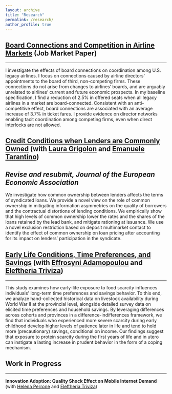 ```yaml
---
layout: archive
title: "Research"
permalink: /research/
author_profile: true
---
```


## [Board Connections and Competition in Airline Markets](/files/JMP.pdf) (Job Market Paper)

---------

<p class="text-justify">I investigate the effects of board connections on coordination among U.S. legacy airlines. I focus on connections caused by airline directors' appointments to the board of third, non-competing firms. These connections do not arise from changes to airlines’ boards, and are arguably unrelated to airlines’ current and future economic prospects. In my baseline specification, I find a reduction of 2.5% in offered seats when all legacy airlines in a market are board-connected. Consistent with an anti-competitive effect, board connections are associated with an average increase of 3.7% in ticket fares. I provide evidence on director networks enabling tacit coordination among competing firms, even when direct interlocks are not allowed. </p>


## [Credit Conditions when Lenders are Commonly Owned](/files/ColomboGrigolonTarantino_CreditConditionsWhenLendersAreCommonlyOwned.pdf) (with [Laura Grigolon](https://sites.google.com/site/lauragrig/home) and [Emanuele Tarantino](https://sites.google.com/site/etarantino/))

_Revise and resubmit, Journal of the European Economic Association_
---------

<p class="text-justify">We investigate how common ownership between lenders affects the terms of syndicated loans. We provide a novel view on the role of common ownership in mitigating information asymmetries on the quality of borrowers and the contractual distortions of lending conditions. We empirically show that high levels of common ownership lower the rates and the shares of the loans retained by the lead bank, and mitigate rationing at issuance. We use a novel exclusion restriction based on deposit multimarket contact to identify the effect of common ownership on loan pricing after
accounting for its impact on lenders’ participation in the syndicate.</p>


## [Early Life Conditions, Time Preferences, and Savings](https://papers.ssrn.com/sol3/papers.cfm?abstract_id=4912705) (with [Effrosyni Adamopoulou](https://sites.google.com/site/efiadamopoulou/home) and [Eleftheria Triviza](https://sites.google.com/site/eleftheriatrivizaecon/home))

---------

<p class="text-justify">This study examines how early-life exposure to food scarcity influences individuals' long-term time preferences and savings behavior. To this end, we analyze hand-collected historical data on livestock availability during World War II at the provincial level, alongside detailed survey data on elicited time preferences and household savings. By leveraging differences across cohorts and provinces in a difference-indifferences framework, we find that individuals who experienced more severe scarcity during early childhood develop higher levels of patience later in life and tend to hold more (precautionary) savings, conditional on income. Our findings suggest that exposure to protein scarcity during the first years of life and in utero can instigate a lasting increase in prudent behavior in the form of a coping mechanism.</p>

## Work in Progress
---------

**Innovation Adoption: Quality Shock Effect on Mobile Internet Demand** (with [Helena Perrone](https://sites.google.com/site/helenaperrone2/) and [Eleftheria Triviza](https://sites.google.com/site/eleftheriatrivizaecon/home))
